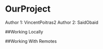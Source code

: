 # OurProject
Author 1: VincentPoitras2
Author 2: SaidObaid

##Working Locally



##Working With Remotes

